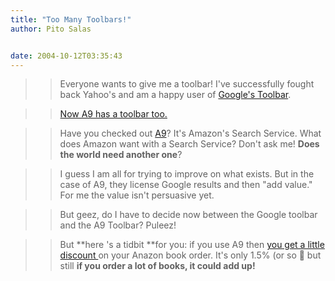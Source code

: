 ```yaml
---
title: "Too Many Toolbars!"
author: Pito Salas


date: 2004-10-12T03:35:43
---
```



>>

>> Everyone wants to give me a toolbar! I've successfully fought back Yahoo's
and am a happy user of [Google's Toolbar](<http://toolbar.google.com/>).

>>

>> [Now A9 has a toolbar too.](<http://toolbar.a9.com/>)

>>

>> Have you checked out [A9](<http://www.a9.com>)? It's Amazon's Search
Service. What does Amazon want with a Search Service? Don't ask me! **Does the
world need another one**?

>>

>> I guess I am all for trying to improve on what exists. But in the case of
A9, they license Google results and then "add value." For me the value isn't
persuasive yet.

>>

>> But geez, do I have to decide now between the Google toolbar and the A9
Toolbar? Puleez!

>>

>> But **here 's a tidbit **for you: if you use A9 then [you get a little
discount ](<https://www.amazon.com/gp/xs/sharethepi.html>)on your Anazon book
order. It's only 1.5% (or so 🙂 but still **if you order a lot of books, it
could add up!**


